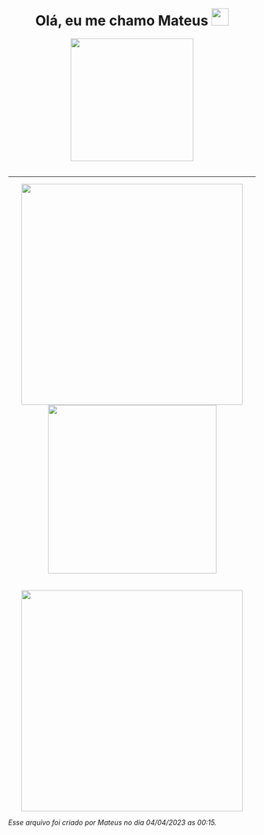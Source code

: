 <h1 align="center"><b>Olá, eu me chamo Mateus </b> <img src="https://discords.com/_next/image?url=https%3A%2F%2Fcdn.discordapp.com%2Femojis%2F911989630579134535.gif%3Fv%3D1&w=64&q=75" width="35"></h1>

<div align="center">
    <img src="https://octodex.github.com/images/hula_loop_octodex03.gif" width="250"/>
</div>

<br>
<hr>
<div align="center">
    <img src="https://github-readme-stats.vercel.app/api?username=votron157&show_icons=true&theme=radical&locale=pt-br" width="450"/>
    <img src="https://github-readme-stats.vercel.app/api/top-langs?username=votron157&show_icons=true&locale=pt-br&layout=compact&theme=radical" width="343"/>
     
</div>
<br>
<br>
<div align="center">
    <img src="https://i.imgur.com/iH8Kynm.gif" width="450"/>
</div>

_Esse arquivo foi criado por Mateus no dia 04/04/2023 as 00:15._
